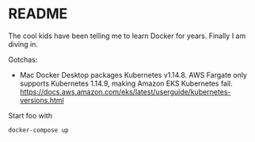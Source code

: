# README

The cool kids have been telling me to learn Docker for years. Finally I am diving in.

Gotchas:

* Mac Docker Desktop packages Kubernetes v1.14.8. AWS Fargate only supports Kubernetes 1.14.9, making Amazon EKS Kubernetes fail.
https://docs.aws.amazon.com/eks/latest/userguide/kubernetes-versions.html

Start foo with 

```docker-compose up```


